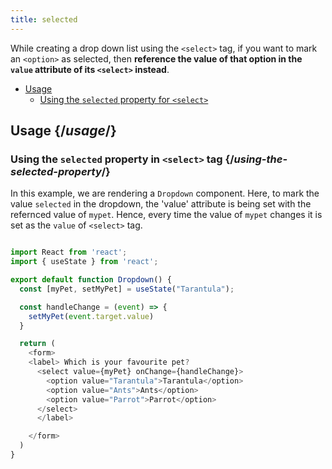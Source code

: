 ```yaml
---
title: selected
---
```


<Intro>

While creating a drop down list using the `<select>` tag, if you want to mark an `<option>` as selected, then **reference the value of that option in the `value` attribute of its `<select>` instead**.

</Intro>

- [Usage](#usage)
  - [Using the `selected` property for `<select>`](#using-the-selected-property)

## Usage {/*usage*/}

### Using the `selected` property in `<select>` tag {/*using-the-selected-property*/}

In this example, we are rendering a `Dropdown` component. Here, to mark the value `selected` in the dropdown, the 'value' attribute is being set with the refernced value of `mypet`. Hence, every time the value of `mypet` changes it is set as the `value` of `<select>` tag.

<Sandpack>

``` js App.js

import React from 'react';
import { useState } from 'react';

export default function Dropdown() {
  const [myPet, setMyPet] = useState("Tarantula");

  const handleChange = (event) => {
    setMyPet(event.target.value)
  }

  return (
    <form>
    <label> Which is your favourite pet?
      <select value={myPet} onChange={handleChange}>
        <option value="Tarantula">Tarantula</option>
        <option value="Ants">Ants</option>
        <option value="Parrot">Parrot</option>
      </select>
      </label>

    </form>
  )
}
```

</Sandpack>
